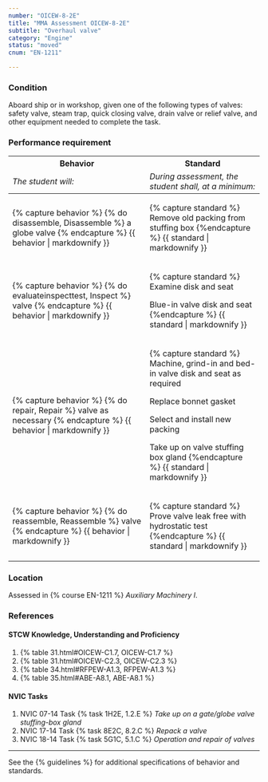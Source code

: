 ```yaml
---
number: "OICEW-8-2E"
title: "MMA Assessment OICEW-8-2E"
subtitle: "Overhaul valve"
category: "Engine"
status: "moved"
cnum: "EN-1211"

---
```

### Condition

Aboard ship or in workshop, given one of the following types of valves: safety valve, steam trap, quick closing valve, drain valve or relief valve, and other equipment needed to complete the task.

### Performance requirement 

<table width='100%' class='Guidelines'>
 <thead>
 <tr>
     <th class='thirty'>Behavior</th>
     <th class='seventy'>Standard</th>
 </tr>
 <tr>
     <td><em>The student will:</em></td>
     <td><em>During assessment, the student shall, at a minimum:</em></td>
 </tr>
 </thead>
 <tbody>
 

<tr><td>

{% capture behavior %}
{% do disassemble, Disassemble %} a globe valve
{% endcapture %}
{{ behavior | markdownify }}

</td><td>

{% capture standard %}
Remove old packing from stuffing box
{%endcapture %}
{{ standard | markdownify }}

</td></tr>



<tr><td>

{% capture behavior %}
{% do evaluateinspecttest, Inspect %} valve
{% endcapture %}
{{ behavior | markdownify }}

</td><td>

{% capture standard %}
Examine disk and seat

Blue-in valve disk and seat
{%endcapture %}
{{ standard | markdownify }}

</td></tr>



<tr><td>

{% capture behavior %}
{% do repair, Repair %} valve as necessary
{% endcapture %}
{{ behavior | markdownify }}

</td><td>

{% capture standard %}
Machine, grind-in and bed-in valve disk and seat as required

Replace bonnet gasket

Select and install new packing

Take up on valve stuffing box gland
{%endcapture %}
{{ standard | markdownify }}

</td></tr>



<tr><td>

{% capture behavior %}
{% do reassemble, Reassemble %} valve
{% endcapture %}
{{ behavior | markdownify }}

</td><td>

{% capture standard %}
Prove valve leak free with hydrostatic test
{%endcapture %}
{{ standard | markdownify }}

</td></tr>



 </tbody>
 </table>

### Location

Assessed in  {% course  EN-1211 %}  *Auxiliary Machinery I*.

### References

#### STCW Knowledge, Understanding and Proficiency


1. {% table 31.html#OICEW-C1.7, OICEW-C1.7 %}
1. {% table 31.html#OICEW-C2.3, OICEW-C2.3 %}
1. {% table 34.html#RFPEW-A1.3, RFPEW-A1.3 %}
1. {% table 35.html#ABE-A8.1, ABE-A8.1 %}


#### NVIC Tasks



1. NVIC 07-14 Task {% task 1H2E, 1.2.E %} *Take up on a gate/globe valve stuffing-box gland*
1. NVIC 17-14 Task {% task 8E2C, 8.2.C %} *Repack a valve*
1. NVIC 18-14 Task {% task 5G1C, 5.1.C %} *Operation and repair of valves*



***



See the {% guidelines %} for additional specifications of behavior and standards.